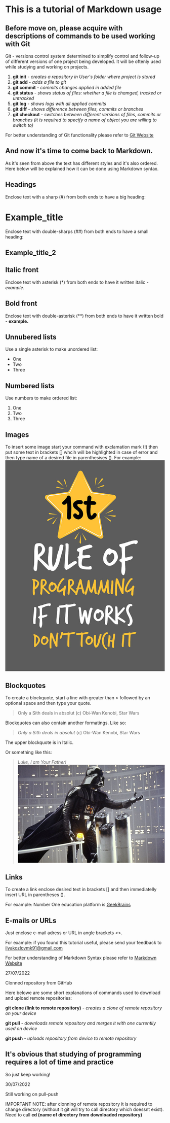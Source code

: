 # This is a tutorial of Markdown usage

## Before move on, please acquire with descriptions of commands to be used working with Git
Git - versions control system determined to simplify control and follow-up of different versions of one project being developed. It will be oftenly used while studying and working on projects.

1. **git init** - *creates a repository in User's folder where project is stored*
2. **git add** - *adds a file to git*
3. **git commit** - *commits changes applied in added file*
4. **git status** - *shows status of files: whether a file is chamged, tracked or untracked*
5. **git log** - *shows logs with all applied commits*
6. **git diff** - *shows difference between files, commits or branches*
7. **git checkout** - *switches between different versions of files, commits or branches (it is required to specify a name of object you are willing to switch to)*

For better understanding of Git functionality please refer to [Git Website](https://git-scm.com)

## And now it's time to come back to Markdown.
As it's seen from above the text has different styles and it's also ordered. Here below will be explained how it can be done using Markdown syntax.  

## Headings
Enclose text with a sharp (#) from both ends to have a big heading:
# Example_title

Enclose text with double-sharps (##) from both ends to have a small heading:
## Example_title_2

## Italic front
Enclose text with asterisk (*) from both ends to have it written italic - *example.*

## Bold front
Enclose text with double-asterisk (**) from both ends to have it written bold - **example.**

## Unnubered lists
Use a single asterisk to make unordered list:
* One
* Two
* Three

## Numbered lists
Use numbers to make ordered list:
1. One
2. Two
3. Three

## Images
To insert some image start your command with exclamation mark (!) then put some text in brackets [] whcih will be highlighted in case of error and then type name of a desired file in parenthesises ().
For example:
![Something went wrong, try again!](fun_pic.jpg)

## Blockquotes
To create a blockquote, start a line with greater than > followed by an optional space and then type your quote.
> Only a Sith deals in absolut (c) Obi-Wan Kenobi, Star Wars

Blockquotes can also contain another formatings. Like so:
> *Only a Sith deals in absolut* (c) Obi-Wan Kenobi, Star Wars

The upper blockquote is in Italic.

Or something like this:

> *Luke, I am Your Father!*
![Something went wrong, try again!](fun_pic2.jpg)

## Links
To create a link enclose desired text in brackets [] and then immediatelly insert URL in parentheses ().

For example:
Number One education platform is [GeekBrains](https://gb.ru/)

## E-mails or URLs
Just enclose e-mail adress or URL in angle brackets <>.

For example: if you found this tutorial useful, please send your feedback to <ilyakozlovmk91@gmail.com>

For better understanding of Markdown Syntax please refer to [Markdown Website](https://www.markdownguide.org)

27/07/2022

Clonned repository from GitHub

Here belowe are some short explanations of commands used to download and upload remote repositories:

**git clone (link to remote repository)** - *creates a clone of remote repository on your device*

**git pull** - *downloads remote repository and merges it with one currentlly used on device*

**git push** - *uploads repository from device to remote repository*

## It's obvious that studying of programming requires a lot of time and practice
So just keep working!

30/07/2022

Still working on pull-push

IMPORTANT NOTE: after clonning of remote repository it is required to change directory (without it git will try to call directory which doessnt exist). Need to call **cd (name of directory from downloaded repository)**
